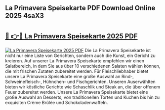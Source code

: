## La Primavera Speisekarte PDF Download Online 2025 4saX3

# <h2><a href="http://gc77ld2.nevu.top/?p=La+Primavera+Speisekarte">🔗 👉🔴 La Primavera Speisekarte 2025 PDF</a></h2>

[![La Primavera Speisekarte 2025 PDF](https://i.imgur.com/dBaPXMq.png)](http://gc77ld2.nevu.top/?p=La+Primavera+Speisekarte)
Die La Primavera Speisekarte ist nicht nur eine Liste von Gerichten, sondern auch die Kunst, ein Gericht zu kreieren. Auf unserer La Primavera Speisekarte empfehlen wir einen Salatbereich, in dem Sie aus über 10 verschiedenen Salaten wählen können, die mit frischen Zutaten zubereitet werden. Für Fleischliebhaber bietet unsere La Primavera Speisekarte eine große Auswahl an Rind-, Schweinefleisch-, Hühnchen- und Fischgerichten. Unseren Auserwählten bieten wir köstliche Gerichte wie Schaschlik und Steak an, die über offenem Feuer zubereitet werden. Unsere La Primavera Speisekarte bietet eine große Auswahl an Desserts, von traditionellen Torten und Kuchen bis hin zu exquisiten Crème Brûlée und Schokoladenwaffeln.
